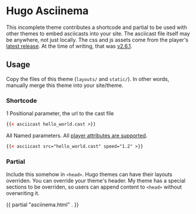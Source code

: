 # Hugo Asciinema

This incomplete theme contributes a shortcode and partial to be used with other themes to embed asciicasts into your site. The asciicast file itself may be anywhere, not just locally. The css and js assets come from the player's [latest release](https://github.com/asciinema/asciinema-player/releases/latest). At the time of writing, that was [v2.6.1](https://github.com/asciinema/asciinema-player/releases/tag/v2.6.1).

## Usage

Copy the files of this theme (`layouts/` and `static/`). In other words, manually merge this theme into your site/theme.

### Shortcode

1 Positional parameter, the url to the cast file

```html
{{< asciicast hello_world.cast >}}
```

All Named parameters. All [player attributes are supported](https://github.com/asciinema/asciinema-player/tree/master#asciinema-player-element-attributes).

```html
{{< asciicast src="hello_world.cast" speed="1.2" >}}
```

### Partial

Include this somehow in `<head>`. Hugo themes can have their layouts overriden. You can override your theme's header. My theme has a special sections to be overriden, so users can append content to `<head>` without overwriting it.

{{ partial "asciinema.html" . }}
